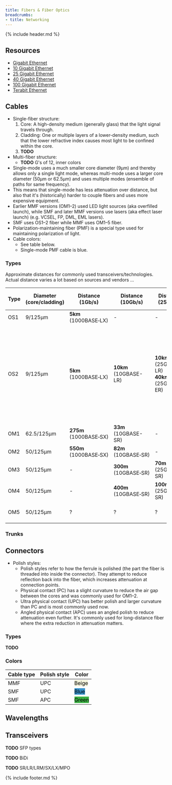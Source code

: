 ```yaml
---
title: Fibers & Fiber Optics
breadcrumbs:
- title: Networking
---
```

{% include header.md %}

## Resources

- [Gigabit Ethernet](https://en.wikipedia.org/wiki/Gigabit_Ethernet)
- [10 Gigabit Ethernet](https://en.wikipedia.org/wiki/10_Gigabit_Ethernet)
- [25 Gigabit Ethernet](https://en.wikipedia.org/wiki/25_Gigabit_Ethernet)
- [40 Gigabit Ethernet](https://en.wikipedia.org/wiki/40_Gigabit_Ethernet)
- [100 Gigabit Ethernet](https://en.wikipedia.org/wiki/100_Gigabit_Ethernet)
- [Terabit Ethernet](https://en.wikipedia.org/wiki/Terabit_Ethernet)

## Cables

- Single-fiber structure:
    1. Core: A high-density medium (generally glass) that the light signal travels through.
    1. Cladding: One or multiple layers of a lower-density medium, such that the lower refractive index causes most light to be confined within the core.
    1. **TODO**
- Multi-fiber structure:
    - **TODO** G's of 12, inner colors
- Single-mode uses a much smaller core diameter (9μm) and thereby allows only a single light mode, whereas multi-mode uses a larger core diameter (50μm or 62.5μm) and uses multiple modes (ensemble of paths for same frequency).
- This means that single-mode has less attenuation over distance, but also that it's (historically) harder to couple fibers and uses more expensive equipment.
- Earlier MMF versions (OM1–2) used LED light sources (aka overfilled launch), while SMF and later MMF versions use lasers (aka effect laser launch) (e.g. VCSEL, FP, DML, EML lasers).
- SMF uses OS1–2 fiber while MMF uses OM1–5 fiber.
- Polarization-maintaining fiber (PMF) is a special type used for maintaining polarization of light.
- Cable colors:
    - See table below.
    - Single-mode PMF cable is blue.

### Types

Approximate distances for commonly used transceivers/technologies. Actual distance varies a lot based on sources and vendors ...

| Type | Diameter (core/cladding) | Distance (1Gb/s) | Distance (10Gb/s) | Distance (25Gb/s) | Distance (40–100Gb/s) | Distance (400Gb/s) | Cable color (typical) |
| -   | -          | - | - | - | - | - | - |
| OS1 | 9/125μm    | **5km** (1000BASE‑LX) | - | - | - | - | <span style="background-color: yellow; color: #000;">Yellow</span> |
| OS2 | 9/125μm    | **5km** (1000BASE‑LX) | **10km** (10GBASE-LR) | **10km** (25GBASE-LR) <br/> **40km** (25GBASE-ER) | **2km** (100GBASE-FR1) <br/> **10km** (100GBASE-LR1) <br/> **10km** (100GBASE-LR4) <br/> **40km** (100GBASE-ER4) <br/> **80km** (100GBASE-ZR) | **500m** (400GBASE-DR4) <br/> **2km** (400GBASE-FR4) | <span style="background-color: yellow; color: #000;">Yellow</span> |
| OM1 | 62.5/125μm | **275m** (1000BASE‑SX) | **33m** (10GBASE-SR) | - | - | - | <span style="background-color: orange; color: #000;">Orange</span>/<span style="background-color: gray; color: #000;">slate</span> |
| OM2 | 50/125μm   | **550m** (1000BASE‑SX) | **82m** (10GBASE‑SR) | - | - | - | <span style="background-color: orange; color: #000;">Orange</span> |
| OM3 | 50/125μm   | - | **300m** (10GBASE‑SR) | **70m** (25GBASE-SR) | **70m** (100GBASE-SR4) | **70m** (400GBASE-SR8) | <span style="background-color: #7DF9FF; color: #000;">Aqua</span> |
| OM4 | 50/125μm   | - | **400m** (10GBASE‑SR) | **100m** (25GBASE-SR) | **200m** (100GBASE-SR4) | **100m** (400GBASE-SR8) | <span style="background-color: #7DF9FF; color: #000;">Aqua</span>/<span style="background-color: #FF69B4; color: #000;">violet</span> |
| OM5 | 50/125μm   | ? | ? | ? | ? | **100m** (400GBASE-SR8) | <span style="background-color: #8AE87A; color: #000;">Lime green</span> |

### Trunks

## Connectors

- Polish styles:
    - Polish styles refer to how the ferrule is polished (the part the fiber is threaded into inside the connector). They attempt to reduce reflection back into the fiber, which increases attenuation at connection points.
    - Physical contact (PC) has a slight curvature to reduce the air gap between the cores and was commonly used for OM1–2.
    - Ultra physical contact (UPC) has better polish and larger curvature than PC and is most commonly used now.
    - Angled physical contact (APC) uses an angled polish to reduce attenuation even further. It's commonly used for long-distance fiber where the extra reduction in attenuation matters.

### Types

**TODO**

### Colors

| Cable type | Polish style | Color |
| - | - | - |
| MMF | UPC | <span style="background-color: #F5F5DC; color: #000;">Beige</span> |
| SMF | UPC | <span style="background-color: #3792cb; color: #000;">Blue</span> |
| SMF | APC | <span style="background-color: #3bb143; color: #000;">Green</span> |

## Wavelengths

## Transceivers

**TODO** SFP types

**TODO** BiDi

**TODO** SR/LR/LRM/SX/LX/MPO

{% include footer.md %}
